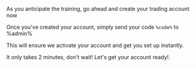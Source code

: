 As you anticipate the training\, go ahead and create your trading account now

Once you\'ve created your account\, simply send your code `%code%` to %admin%

This will ensure we activate your account and get you set up instantly\.

It only takes 2 minutes\, don\'t wait\! Let\'s get your account ready\!\.